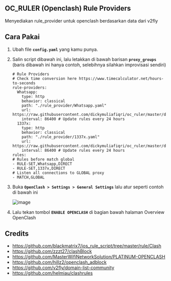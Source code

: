 ## OC_RULER (Openclash) Rule Providers
Menyediakan rule_provider untuk openclash berdasarkan data dari v2fly

## Cara Pakai
1. Ubah file **`config.yaml`** yang kamu punya.
2. Salin script dibawah ini, lalu letakkan di bawah barisan **`proxy_groups`** (baris dibawah ini hanya contoh, selebihnya silahkan improvisasi sendiri)

    ```
    # Rule Providers
    # Check time conversion here https://www.timecalculator.net/hours-to-seconds
    rule-providers:
      Whatsapp:
        type: http
        behavior: classical
        path: "./rule_provider/Whatsapp.yaml"
        url: https://raw.githubusercontent.com/dickymuliafiqri/oc_ruler/master/data/whatsapp.yaml
        interval: 86400 # Update rules every 24 hours
      1337x:
        type: http
        behavior: classical
        path: "./rule_provider/1337x.yaml"
        url: https://raw.githubusercontent.com/dickymuliafiqri/oc_ruler/master/data/1337x.yaml
        interval: 86400 # Update rules every 24 hours
    rules:
    # Rules before match global
    - RULE-SET,Whatsapp,DIRECT
    - RULE-SET,1337x,DIRECT
    # Listen all connections to GLOBAL proxy
    - MATCH,GLOBAL
    ```

4. Buka **`OpenClash > Settings > General Settings`** lalu atur seperti contoh di bawah ini

    ![image](https://user-images.githubusercontent.com/20932301/174243963-ae34021c-570d-4847-b693-9ed733ae18b3.png)

5. Lalu tekan tombol **``ENABLE OPENCLASH``** di bagian bawah halaman Overview OpenClash

## Credits
- https://github.com/blackmatrix7/ios_rule_script/tree/master/rule/Clash
- https://github.com/zzzt27/clashBlock
- https://github.com/MasterWifiNetworkSolution/PLATINUM-OPENCLASH
- https://github.com/hillz2/openclash_adblock
- https://github.com/v2fly/domain-list-community
- https://github.com/helmiau/clashrules
